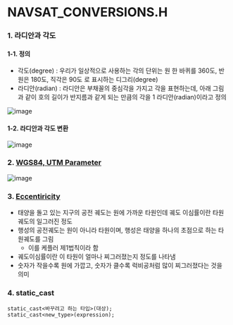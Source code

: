 NAVSAT_CONVERSIONS.H
===
### 1. 라디안과 각도
#### 1-1. 정의
- 각도(degree) : 우리가 일상적으로 사용하는 각의 단위는 원 한 바퀴를 360도, 반원은 180도, 직각은 90도 로 표시하는 디그리(degree)
- 라디안(radian) : 라디안은 부채꼴의 중심각을 가지고 각을 표현하는데, 아래 그림과 같이 호의 길이가 반지름과 같게 되는 만큼의 각을 1 라디안(radian)이라고 정의

![image](https://user-images.githubusercontent.com/108650199/188557322-f86ebcea-8503-468e-a3fd-41ad5fc8f8db.png)

#### 1-2. 라디안과 각도 변환
![image](https://user-images.githubusercontent.com/108650199/188557556-9fa1b27a-bd11-455b-8475-c67e2a80ee76.png)

### 2. [WGS84, UTM Parameter](http://docs.ros.org/en/api/gps_common/html/namespacegps__common.html)

![image](https://user-images.githubusercontent.com/108650199/188564659-021d42d3-627f-480d-858c-324849a9b5c2.png)

### 3. [Eccentiricity](https://m.blog.naver.com/PostView.naver?isHttpsRedirect=true&blogId=asb13579&logNo=221032181914)
- 태양을 돌고 있는 지구의 공전 궤도는 원에 가까운 타원인데 궤도 이심률이란 타원 궤도의 일그러진 정도
- 행성의 공전궤도는 원이 아니라 타원이며, 행성은 태양을 하나의 초점으로 하는 타원궤도를 그림
  - 이를 케플러 제1법칙이라 함
- 궤도이심률이란 이 타원이 얼마나 찌그러졌는지 정도를 나타냄
- 숫자가 작을수록 원에 가깝고, 숫자가 클수록 럭비공처럼 많이 찌그러졌다는 것을 의미

### 4. static_cast
```
static_cast<바꾸려고 하는 타입>(대상);
static_cast<new_type>(expression);
```
